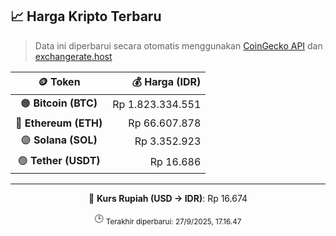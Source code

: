 

<!-- HARGA_KRIPTO -->
## 📈 Harga Kripto Terbaru

> Data ini diperbarui secara otomatis menggunakan [CoinGecko API](https://www.coingecko.com/) dan [exchangerate.host](https://exchangerate.host/)

<div align="center">

| 🪙 Token | 💰 Harga (IDR) |
|:------:|---------------:|
| 🟠 **Bitcoin (BTC)**   | Rp 1.823.334.551 |
| 🔵 **Ethereum (ETH)**  | Rp 66.607.878 |
| 🟣 **Solana (SOL)**    | Rp 3.352.923 |
| 🟢 **Tether (USDT)**   | Rp 16.686 |

---

💱 **Kurs Rupiah (USD → IDR)**: Rp 16.674

🕒 <sub>Terakhir diperbarui: 27/9/2025, 17.16.47</sub>

</div>
<!-- /HARGA_KRIPTO -->